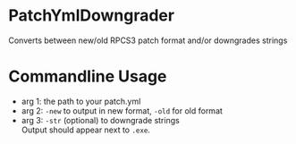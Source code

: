 # PatchYmlDowngrader
 Converts between new/old RPCS3 patch format and/or downgrades strings
# Commandline Usage
- arg 1: the path to your patch.yml  
- arg 2: ``-new`` to output in new format, ``-old`` for old format  
- arg 3: ``-str`` (optional) to downgrade strings  
Output should appear next to ``.exe``.